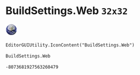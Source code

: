# BuildSettings.Web `32x32`
<img src="/img/BuildSettings.Web.png" width=32 height=32>

``` CSharp
EditorGUIUtility.IconContent("BuildSettings.Web")
```
```
BuildSettings.Web
```
```
-8073681927563260479
```
